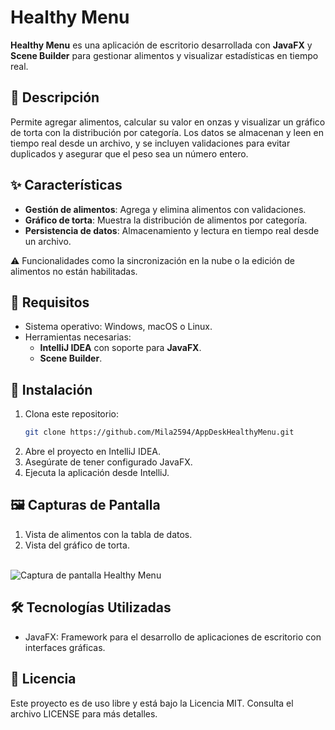 # Healthy Menu

**Healthy Menu** es una aplicación de escritorio desarrollada con **JavaFX** y **Scene Builder** para gestionar alimentos y visualizar estadísticas en tiempo real.

## 📝 Descripción

Permite agregar alimentos, calcular su valor en onzas y visualizar un gráfico de torta con la distribución por categoría. Los datos se almacenan y leen en tiempo real desde un archivo, y se incluyen validaciones para evitar duplicados y asegurar que el peso sea un número entero.

## ✨ Características

- **Gestión de alimentos**: Agrega y elimina alimentos con validaciones.
- **Gráfico de torta**: Muestra la distribución de alimentos por categoría.
- **Persistencia de datos**: Almacenamiento y lectura en tiempo real desde un archivo.

⚠️ Funcionalidades como la sincronización en la nube o la edición de alimentos no están habilitadas.

## 🚀 Requisitos

- Sistema operativo: Windows, macOS o Linux.
- Herramientas necesarias:
  - **IntelliJ IDEA** con soporte para **JavaFX**.
  - **Scene Builder**.

## 📂 Instalación

1. Clona este repositorio:
   ```bash
   git clone https://github.com/Mila2594/AppDeskHealthyMenu.git
2. Abre el proyecto en IntelliJ IDEA.
3. Asegúrate de tener configurado JavaFX.
4. Ejecuta la aplicación desde IntelliJ.

## 🖼️ Capturas de Pantalla
1. Vista de alimentos con la tabla de datos.
2. Vista del gráfico de torta.
<br><br>

<img src="https://github.com/Mila2594/AppDeskHealthyMenu/blob/master/cicloApp.png" alt="Captura de pantalla Healthy Menu"/>

## 🛠️ Tecnologías Utilizadas
- JavaFX: Framework para el desarrollo de aplicaciones de escritorio con interfaces gráficas.

## 📜 Licencia
Este proyecto es de uso libre y está bajo la Licencia MIT. Consulta el archivo LICENSE para más detalles.
